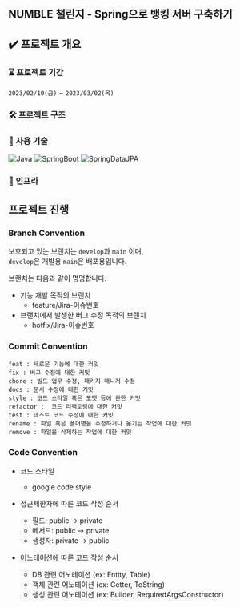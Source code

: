 
## NUMBLE 챌린지 - Spring으로 뱅킹 서버 구축하기 

## ✔️ 프로젝트 개요

### ⌛️ 프로젝트 기간

`2023/02/10(금)` ~ `2023/03/02(목)`

### 🛠 프로젝트 구조


### 🔧 사용 기술

![Java](https://img.shields.io/badge/-Java%2011-007396?style=plastic&logo=java&logoColor=white)
![SpringBoot](https://img.shields.io/badge/-Spring%20Boot%202.7.8-6DB33F?style=plastic&logo=Spring%20Boot&logoColor=white)
![SpringDataJPA](https://img.shields.io/badge/-Spring%20Data%20JPA%202.7.8-6D933F?style=plastic&logo=Spring&logoColor=white)

### 🧱 인프라


## 프로젝트 진행

### Branch Convention

보호되고 있는 브랜치는 `develop`과 `main` 이며,  
`develop`은 개발용 `main`은 배포용입니다.

브랜치는 다음과 같이 명명합니다.

- 기능 개발 목적의 브랜치
    - feature/Jira-이슈번호
- 브랜치에서 발생한 버그 수정 목적의 브랜치
    - hotfix/Jira-이슈번호
    
### Commit Convention

```
feat : 새로운 기능에 대한 커밋
fix : 버그 수정에 대한 커밋
chore : 빌드 업무 수정, 패키지 매니저 수정
docs : 문서 수정에 대한 커밋
style : 코드 스타일 혹은 포맷 등에 관한 커밋
refactor :  코드 리팩토링에 대한 커밋
test : 테스트 코드 수정에 대한 커밋
rename : 파일 혹은 폴더명을 수정하거나 옮기는 작업에 대한 커밋
remove : 파일을 삭제하는 작업에 대한 커밋
```

### Code Convention

- 코드 스타일
    - google code style
  
- 접근제한자에 따른 코드 작성 순서
    - 필드: public -> private
    - 메서드: public -> private
    - 생성자: private -> public
  
- 어노테이션에 따른 코드 작성 순서
    - DB 관련 어노테이션 (ex: Entity, Table)
    - 객체 관련 어노테이션 (ex: Getter, ToString)
    - 생성 관련 어노테이션 (ex: Builder, RequiredArgsConstructor)

